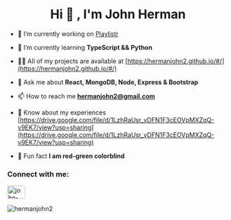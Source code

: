 <h1 align="center">Hi 👋 , I'm John Herman</h1>

- 🔭 I’m currently working on [Playlistr](https://github.com/connietran-dev/playlistr)

- 🌱 I’m currently learning **TypeScript && Python**

- 👨‍💻 All of my projects are available at [https://hermanjohn2.github.io/#/](https://hermanjohn2.github.io/#/)

- 💬 Ask me about **React, MongoDB, Node, Express & Bootstrap**

- 📫 How to reach me **hermanjohn2@gmail.com**

- 📄 Know about my experiences [https://drive.google.com/file/d/1LzhRaUsr_yDFN1F3cEOVpMXZqQ-v9EK7/view?usp=sharing](https://drive.google.com/file/d/1LzhRaUsr_yDFN1F3cEOVpMXZqQ-v9EK7/view?usp=sharing)

- 👀  Fun fact **I am red-green colorblind**

<p align="left">
<h3 align="left">Connect with me:</h3>
<!-- <a href="https://codepen.io/hermanjohn2" target="blank"><img align="center" src="https://cdn.jsdelivr.net/npm/simple-icons@3.0.1/icons/codepen.svg" alt="hermanjohn2" height="30" width="40" /></a> -->
<a href="https://linkedin.com/in/john-joseph-herman" target="blank"><img align="center" src="https://cdn.jsdelivr.net/npm/simple-icons@3.0.1/icons/linkedin.svg" alt="john-joseph-herman" height="30" width="40" /></a>
<!-- <a href="https://stackoverflow.com/users/12405890/herman" target="blank"><img align="center" src="https://cdn.jsdelivr.net/npm/simple-icons@3.0.1/icons/stackoverflow.svg" alt="hermanjohn2" height="30" width="40" /></a> -->
<!-- <a href="https://www.hackerrank.com/hermanjohn2" target="blank"><img align="center" src="https://cdn.jsdelivr.net/npm/simple-icons@3.0.1/icons/hackerrank.svg" alt="hermanjohn2" height="30" width="40" /></a>
</p> -->

<!-- Need to edit link urls for images to display -->

<!-- <h3 align="left">Languages and Tools:</h3>
<p align="left"> <a href="https://www.gnu.org/software/bash/" target="_blank"> <img src="https://www.vectorlogo.zone/logos/gnu_bash/gnu_bash-icon.svg" alt="bash" width="40" height="40"/> </a> <a href="https://getbootstrap.com" target="_blank"> <img src="https://devicons.github.io/devicon/devicon.git/icons/bootstrap/bootstrap-plain.svg" alt="bootstrap" width="40" height="40"/> </a> <a href="https://www.chartjs.org" target="_blank"> <img src="https://www.chartjs.org/media/logo-title.svg" alt="chartjs" width="40" height="40"/> </a> <a href="https://expressjs.com" target="_blank"> <img src="https://devicons.github.io/devicon/devicon.git/icons/express/express-original-wordmark.svg" alt="express" width="40" height="40"/> </a> <a href="https://git-scm.com/" target="_blank"> <img src="https://www.vectorlogo.zone/logos/git-scm/git-scm-icon.svg" alt="git" width="40" height="40"/> </a> <a href="https://www.w3.org/html/" target="_blank"> <img src="https://devicons.github.io/devicon/devicon.git/icons/html5/html5-original-wordmark.svg" alt="html5" width="40" height="40"/> </a> <a href="https://developer.mozilla.org/en-US/docs/Web/JavaScript" target="_blank"> <img src="https://devicons.github.io/devicon/devicon.git/icons/javascript/javascript-original.svg" alt="javascript" width="40" height="40"/> </a> <a href="https://www.mongodb.com/" target="_blank"> <img src="https://devicons.github.io/devicon/devicon.git/icons/mongodb/mongodb-original-wordmark.svg" alt="mongodb" width="40" height="40"/> </a> <a href="https://www.mysql.com/" target="_blank"> <img src="https://devicons.github.io/devicon/devicon.git/icons/mysql/mysql-original-wordmark.svg" alt="mysql" width="40" height="40"/> </a> <a href="https://nodejs.org" target="_blank"> <img src="https://devicons.github.io/devicon/devicon.git/icons/nodejs/nodejs-original-wordmark.svg" alt="nodejs" width="40" height="40"/> </a> <a href="https://reactjs.org/" target="_blank"> <img src="https://devicons.github.io/devicon/devicon.git/icons/react/react-original-wordmark.svg" alt="react" width="40" height="40"/> </a> <a href="https://reactnative.dev/" target="_blank"> <img src="https://reactnative.dev/img/header_logo.svg" alt="reactnative" width="40" height="40"/> </a> <a href="https://redux.js.org" target="_blank"> <img src="https://devicons.github.io/devicon/devicon.git/icons/redux/redux-original.svg" alt="redux" width="40" height="40"/> </a> <a href="https://webpack.js.org" target="_blank"> <img src="https://devicons.github.io/devicon/devicon.git/icons/webpack/webpack-original.svg" alt="webpack" width="40" height="40"/> </a> </p> -->

<p><img align="left" src="https://github-readme-stats.vercel.app/api/top-langs/?username=hermanjohn2&layout=compact" alt="hermanjohn2" /></p>

<!-- <p>&nbsp;<img align="center" src="https://github-readme-stats.vercel.app/api?username=hermanjohn2&show_icons=true" alt="hermanjohn2" /></p> -->
